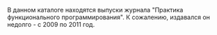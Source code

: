 В данном каталоге находятся выпуски журнала "Практика функционального программирования". К сожалению, издавался он недолго - с 2009 по 2011 год.
